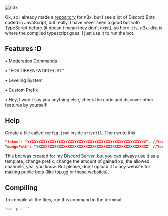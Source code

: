 ![n3x](https://github.com/ItsAmex/n3x-TypeScript/blob/main/github/n3x-banner.png)

Ok, so i already made a [repository](https://github.com/ItsAmex/n3x) for n3x, but I see a lot of Discord Bots coded in JavaScript, but really, I have never seen a good bot with TypeScript before (it doesn't mean they don't exist), so here it is, n3x. dist is where the compiled typescript goes. I just use it to run the bot.

## Features :D

• Moderation Commands

• "FORDIBBEN-WORD-LIST"

• Leveling System

• Custom Prefix

• Hey, I won't say you anything else, check the code and discover other features by yourself!

## Help

Create a file called `config.json` inside `src/util`. Then write this
```json
"token": "XXXXXXXXXXXXXXXXXXXXXXXXXXXXXXXXXXXXXXXXXXXXXXXXXXXXX", //Your bot's token
"mongoPath": "XXXXXXXXXXXXXXXXXXXXXXXXXXXXXXXXXXXXXXXXXXXXXXXXXX" //Your MongoDB path
```

This bot was created for my Discord Server, but you can always use it as a template, change prefix, change the amount of gained xp, the allowed channels, yea, you know. But please, don't upload it to any website for making public bots (like top.gg or those websites).

## Compiling

To compile all the files, run this command in the terminal:
```
tsc -p .```
